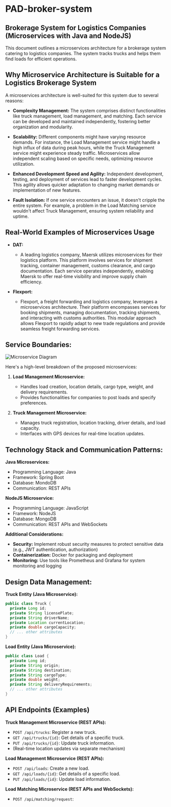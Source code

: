 # PAD-broker-system

## Brokerage System for Logistics Companies (Microservices with Java and NodeJS)

This document outlines a microservices architecture for a brokerage system catering to logistics companies. The system tracks trucks and helps them find loads for efficient operations.

## Why Microservice Architecture is Suitable for a Logistics Brokerage System

A microservices architecture is well-suited for this system due to several reasons:

* **Complexity Management:** The system comprises distinct functionalities like truck management, load management, and matching. Each service can be developed and maintained independently, fostering better organization and modularity.

* **Scalability:** Different components might have varying resource demands. For instance, the Load Management service might handle a high influx of data during peak hours, while the Truck Management service might experience steady traffic. Microservices allow independent scaling based on specific needs, optimizing resource utilization.

* **Enhanced Development Speed and Agility:** Independent development, testing, and deployment of services lead to faster development cycles. This agility allows quicker adaptation to changing market demands or implementation of new features.

* **Fault Isolation:** If one service encounters an issue, it doesn't cripple the entire system. For example, a problem in the Load Matching service wouldn't affect Truck Management, ensuring system reliability and uptime.


## Real-World Examples of Microservices Usage

* **DAT:**
    - A leading logistics company, Maersk utilizes microservices for their logistics platform. This platform involves services for shipment tracking, container management, customs clearance, and cargo documentation. Each service operates independently, enabling Maersk to offer real-time visibility and improve supply chain efficiency.

* **Flexport:**
    - Flexport, a freight forwarding and logistics company, leverages a microservices architecture. Their platform encompasses services for booking shipments, managing documentation, tracking shipments, and interacting with customs authorities. This modular approach allows Flexport to rapidly adapt to new trade regulations and provide seamless freight forwarding services.


## Service Boundaries:

![Microservice Diagram](https://github.com/user-attachments/assets/da78e2d4-213a-4463-8130-97146ed674d7)

Here's a high-level breakdown of the proposed microservices:

1. **Load Management Microservice:**
   - Handles load creation, location details, cargo type, weight, and delivery requirements.
   - Provides functionalities for companies to post loads and specify preferences.

2. **Truck Management Microservice:**
   - Manages truck registration, location tracking, driver details, and load capacity.
   - Interfaces with GPS devices for real-time location updates.

## Technology Stack and Communication Patterns:

**Java Microservices:**
* Programming Language: Java
* Framework: Spring Boot
* Database: MondoDB
* Communication: REST APIs

**NodeJS Microservice:**
* Programming Language: JavaScript
* Framework: NodeJS
* Database: MongoDB
* Communication: REST APIs and WebSockets

**Additional Considerations:**
* **Security:** Implement robust security measures to protect sensitive data (e.g., JWT authentication, authorization)
* **Containerization:** Docker for packaging and deployment
* **Monitoring:** Use tools like Prometheus and Grafana for system monitoring and logging

## Design Data Management:

**Truck Entity (Java Microservice):**

```java
public class Truck {
  private Long id;
  private String licensePlate;
  private String driverName;
  private Location currentLocation;
  private double cargoCapacity;
  // ... other attributes
}
```

**Load Entity (Java Microservice):**

```java
public class Load {
  private Long id;
  private String origin;
  private String destination;
  private String cargoType;
  private double weight;
  private String deliveryRequirements;
  // ... other attributes
}
```

## API Endpoints (Examples)

**Truck Management Microservice (REST APIs):**

* `POST /api/trucks`: Register a new truck.
* `GET /api/trucks/{id}`: Get details of a specific truck.
* `PUT /api/trucks/{id}`: Update truck information.
* (Real-time location updates via separate mechanism)

**Load Management Microservice (REST APIs):**

* `POST /api/loads`: Create a new load.
* `GET /api/loads/{id}`: Get details of a specific load.
* `PUT /api/loads/{id}`: Update load information.

**Load Matching Microservice (REST APIs and WebSockets):**

* `POST /api/matching/request`:
